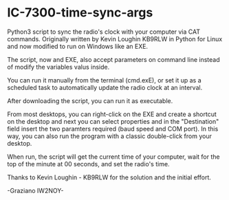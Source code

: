 # IC-7300-time-sync-args
Python3 script to sync the radio's clock with your computer via CAT commands.
Originally written by Kevin Loughin KB9RLW in Python for Linux and now modified to run on Windows like an EXE.

The script, now and EXE, also accept parameters on command line instead of modify the variables valus inside.

You can run it manually from the terminal (cmd.exE), or set it up as a scheduled task to automatically update the radio clock at an interval.  

After downloading the script, you can run it as executable.  

From most desktops, you can right-click on the EXE and create a shortcut on the desktop and next you can select properties and in the "Destination" field insert the two paramters required (baud speed and COM port). In this way, you can also run the program with a classic 
double-click from your desktop.

When run, the script will get the current time of your computer, wait for the top of the minute at 00 seconds, and set the radio's time.

Thanks to Kevin Loughin - KB9RLW for the solution and the initial effort.

-Graziano IW2NOY-
